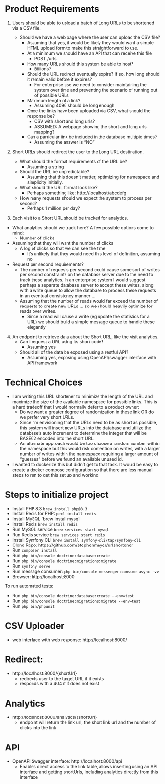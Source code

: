 # Product Requirements
1. Users should be able to upload a batch of Long URLs to be shortened via a CSV file.
   - Should we have a web page where the user can upload the CSV file?
     - Assuming that yes, it would be likely they would want a simple HTML upload form to make this straightforward to use.
     - At a minimum we should have an API that can receive this file
       - POST /urls
     - How many URLs should this system be able to host?
       - Billions?
     - Should the URL redirect eventually expire?  If so, how long should it remain valid before it expires?
       - For enterprise use we need to consider maintaining the system over time and preventing the scenario of running out of possible URLs
     - Maximum length of a link?
       - Assuming 4096 should be long enough
     - Once the links have been uploaded via CSV, what should the response be?
       - CSV with short and long urls?
       - ASSUMED: A webpage showing the short and long urls mapping?
     - Can a particular link be included in the database multiple times?
       - Assuming the answer is “NO”
   

2. Short URLs should redirect the user to the Long URL destination.
   - What should the format requirements of the URL be?
     - Assuming a string  
   - Should the URL be unpredictable?
     - Assuming that this doesn’t matter, optimizing for namespace and simplicity initially.
   - What should the URL format look like?
     - Perhaps something like: http://localhost/abcdefg
   - How many requests should we expect the system to process per second?
     - Perhaps 1 million per day?


3. Each visit to a Short URL should be tracked for analytics.
- What analytics should we track here?  A few possible options come to mind:
  - Number of clicks
- Assuming that they will want the number of clicks
  - A log of clicks so that we can see the time
    - It’s unlikely that they would need this level of definition, assuming no
- Request per second requirements?
  - The number of requests per second could cause some sort of writes per second constraints on the database server due to the need to track these analytics.  In an enterprise system I would suggest perhaps a separate database server to accept these writes, along with a write queue to allow the database to process these requests in an eventual consistency manner …
  - Assuming that the number of reads would far exceed the number of requests to create new URLs … so we should heavily optimize for reads over writes.
    - Since a read will cause a write (eg update the statistics for a URL) we should build a simple message queue to handle these elegantly

4. An endpoint to retrieve data about the Short URL, like the visit analytics.
   - Can I request a URL using its short code?
     - Assuming yes
   - Should all of the data be exposed using a restful API?
     - Assuming yes, exposing using OpenAPI/swagger interface with API framework


# Technical Choices
- I am writing this URL shortener to minimize the length of the URL and maximize the size of the available namespace for possible links.  This is a hard tradeoff that I would normally defer to a product owner:
  - Do we want a greater degree of randomization in these link OR do we prefer very short URLs.
  - Since I’m envisioning that the URLs need to be as short as possible, this system will insert new URLs into the database and utilize the database’s auto increment to determine the integer that will be BASE62 encoded into the short URL.
  - An alternate approach would be too choose a random number within the namespace but this would risk contention on writes, with a larger number of writes within the namespace requiring a larger amount of “guesses” before we found an available unused id. 
- I wanted to dockerize this but didn’t get to that task.  It would be easy to create a docker compose configuration so that there are less manual steps to run to get this set up and working.


# Steps to initialize project
- Install PHP 8.3 `brew install php@8.3`
- Install Redis for PHP: `pecl install redis`
- Install MySQL `brew install mysql
- Install Redis `brew install redis`
- Run MySQL service `brew services start mysql`
- Run Redis service `brew services start redis`
- Install Symfony CLI `brew install symfony-cli/tap/symfony-cli`
- Clone Repo: https://github.com/stephenmayer/urlshortener
- Run `composer install`
- Run `php bin/console doctrine:database:create`
- Run `php bin/console doctrine:migrations:migrate`
- Run `symfony serve`
- Run message consumer:  `php bin/console messenger:consume async -vv`
- Browser: http://localhost:8000

To run automated tests:
- Run `php bin/console doctrine:database:create --env=test`
- Run `php bin/console doctrine:migrations:migrate --env=test`
- Run `php bin/phpunit`

# CSV Uploader
- web interface with web response: http://localhost:8000/

# Redirect:
- http://localhost:8000/{shortUrl}
  - redirects user to the target URL if it exists
  - responds with a 404 if it does not exist

# Analytics
- http://localhost:8000/analytics/{shortUrl}
  - endpoint will return the link url, the short link url and the number of clicks into the link

# API
- OpenAPI Swagger interface: http://localhost:8000/api
  - Enables direct access to the link table, allows inserting using an API interface and getting shortUrls, including analytics directly from this interface


